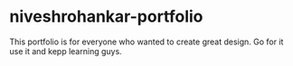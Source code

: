 # niveshrohankar-portfolio
This portfolio is for everyone who wanted to create great design. Go for it use it and kepp learning guys.
